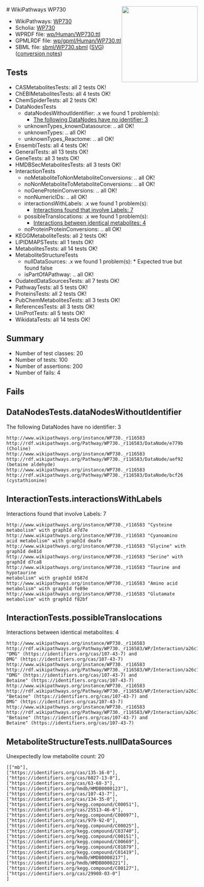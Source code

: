 <img style="float: right; width: 200px" src="../logo.png" />
# WikiPathways WP730

* WikiPathways: [WP730](https://identifiers.org/wikipathways:WP730)
* Scholia: [WP730](https://scholia.toolforge.org/wikipathways/WP730)
* WPRDF file: [wp/Human/WP730.ttl](../wp/Human/WP730.ttl)
* GPMLRDF file: [wp/gpml/Human/WP730.ttl](../wp/gpml/Human/WP730.ttl)
* SBML file: [sbml/WP730.sbml](../sbml/WP730.sbml) ([SVG](../sbml/WP730.svg)) ([conversion notes](../sbml/WP730.txt))

## Tests
* CASMetabolitesTests: all 2 tests OK!
* ChEBIMetabolitesTests: all 4 tests OK!
* ChemSpiderTests: all 2 tests OK!
* DataNodesTests
    * dataNodesWithoutIdentifier: .x we found 1 problem(s):
        * [The following DataNodes have no identifier: 3](#d2d32fa2)
    * unknownTypes_knownDatasource: .. all OK!
    * unknownTypes: .. all OK!
    * unknownTypes_Reactome: .. all OK!
* EnsemblTests: all 4 tests OK!
* GeneralTests: all 13 tests OK!
* GeneTests: all 3 tests OK!
* HMDBSecMetabolitesTests: all 3 tests OK!
* InteractionTests
    * noMetaboliteToNonMetaboliteConversions: .. all OK!
    * noNonMetaboliteToMetaboliteConversions: .. all OK!
    * noGeneProteinConversions: .. all OK!
    * nonNumericIDs: .. all OK!
    * interactionsWithLabels: .x we found 1 problem(s):
        * [Interactions found that involve Labels: 7](#630d267e)
    * possibleTranslocations: .x we found 1 problem(s):
        * [Interactions between identical metabolites: 4](#d59038c7)
    * noProteinProteinConversions: .. all OK!
* KEGGMetaboliteTests: all 2 tests OK!
* LIPIDMAPSTests: all 1 tests OK!
* MetabolitesTests: all 14 tests OK!
* MetaboliteStructureTests
    * nullDataSources: .x we found 1 problem(s):
            * Expected true but found false
    * isPartOfAPathway: .. all OK!
* OudatedDataSourcesTests: all 7 tests OK!
* PathwayTests: all 5 tests OK!
* ProteinsTests: all 2 tests OK!
* PubChemMetabolitesTests: all 3 tests OK!
* ReferencesTests: all 3 tests OK!
* UniProtTests: all 5 tests OK!
* WikidataTests: all 14 tests OK!


## Summary

* Number of test classes: 20
* Number of tests: 100
* Number of assertions: 200
* Number of fails: 4

## Fails

<a name="d2d32fa2" />

## DataNodesTests.dataNodesWithoutIdentifier

The following DataNodes have no identifier: 3
```
http://www.wikipathways.org/instance/WP730._r116583 http://rdf.wikipathways.org/Pathway/WP730._r116583/DataNode/e779b (Choline)
http://www.wikipathways.org/instance/WP730._r116583 http://rdf.wikipathways.org/Pathway/WP730._r116583/DataNode/aef92 (betaine aldehyde)
http://www.wikipathways.org/instance/WP730._r116583 http://rdf.wikipathways.org/Pathway/WP730._r116583/DataNode/bcf26 (cystathionine)
```

<a name="630d267e" />

## InteractionTests.interactionsWithLabels

Interactions found that involve Labels: 7
```
http://www.wikipathways.org/instance/WP730._r116583 "Cysteine metabolism" with graphId e7d7e
http://www.wikipathways.org/instance/WP730._r116583 "Cyanoamino
acid metabolism" with graphId deafe
http://www.wikipathways.org/instance/WP730._r116583 "Glycine" with graphId de81d
http://www.wikipathways.org/instance/WP730._r116583 "Serine" with graphId d7ca8
http://www.wikipathways.org/instance/WP730._r116583 "Taurine and hypotaurine
metabolism" with graphId b587d
http://www.wikipathways.org/instance/WP730._r116583 "Amino acid metabolism" with graphId fe89e
http://www.wikipathways.org/instance/WP730._r116583 "Glutamate metabolism" with graphId f82bf
```

<a name="d59038c7" />

## InteractionTests.possibleTranslocations

Interactions between identical metabolites: 4
```
http://www.wikipathways.org/instance/WP730._r116583 http://rdf.wikipathways.org/Pathway/WP730._r116583/WP/Interaction/a26c1 "DMG" (https://identifiers.org/cas/107-43-7) and 
DMG" (https://identifiers.org/cas/107-43-7)
http://www.wikipathways.org/instance/WP730._r116583 http://rdf.wikipathways.org/Pathway/WP730._r116583/WP/Interaction/a26c1 "DMG" (https://identifiers.org/cas/107-43-7) and 
Betaine" (https://identifiers.org/cas/107-43-7)
http://www.wikipathways.org/instance/WP730._r116583 http://rdf.wikipathways.org/Pathway/WP730._r116583/WP/Interaction/a26c1 "Betaine" (https://identifiers.org/cas/107-43-7) and 
DMG" (https://identifiers.org/cas/107-43-7)
http://www.wikipathways.org/instance/WP730._r116583 http://rdf.wikipathways.org/Pathway/WP730._r116583/WP/Interaction/a26c1 "Betaine" (https://identifiers.org/cas/107-43-7) and 
Betaine" (https://identifiers.org/cas/107-43-7)
```

<a name="919041a8" />

## MetaboliteStructureTests.nullDataSources

Unexpectedly low metabolite count: 20
```
[["mb"],
["https://identifiers.org/cas/135-16-0"],
["https://identifiers.org/cas/6027-13-0"],
["https://identifiers.org/cas/63-68-3"],
["https://identifiers.org/hmdb/HMDB0000123"],
["https://identifiers.org/cas/107-43-7"],
["https://identifiers.org/cas/134-35-0"],
["https://identifiers.org/kegg.compound/C00051"],
["https://identifiers.org/cas/25513-46-6"],
["https://identifiers.org/kegg.compound/C00097"],
["https://identifiers.org/cas/979-92-0"],
["https://identifiers.org/kegg.compound/C00025"],
["https://identifiers.org/kegg.compound/C03740"],
["https://identifiers.org/kegg.compound/C00151"],
["https://identifiers.org/kegg.compound/C00669"],
["https://identifiers.org/kegg.compound/C01879"],
["https://identifiers.org/kegg.compound/C01419"],
["https://identifiers.org/hmdb/HMDB0000217"],
["https://identifiers.org/hmdb/HMDB0000221"],
["https://identifiers.org/kegg.compound/C00127"],
["https://identifiers.org/cas/29908-03-0"]
]
```

